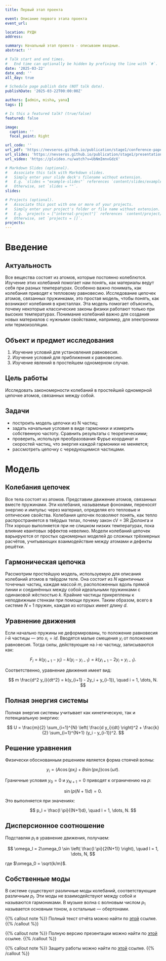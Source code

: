 ```yaml
---
title: Первый этап проекта

event: Описание первого этапа проекта
event_url: 

location: РУДН
address:

summary: Начальный этап проекта - описываем вводные.
abstract: ''

# Talk start and end times.
#   End time can optionally be hidden by prefixing the line with `#`.
date: '2025-03-22'
date_end: ''
all_day: true

# Schedule page publish date (NOT talk date).
publishDate: '2025-03-22T00:00:00Z'

authors: [admin, misha, yana]
tags: []

# Is this a featured talk? (true/false)
featured: false

image:
  caption: ''
  focal_point: Right

url_code: ''
url_pdf: 'https://nevseros.github.io/publication/stage1/conference-paper.pdf'
url_slides: 'https://nevseros.github.io/publication/stage1/presentation.pdf'
url_video: 'https://plvideo.ru/watch?v=UbNmImnvGdzX'

# Markdown Slides (optional).
#   Associate this talk with Markdown slides.
#   Simply enter your slide deck's filename without extension.
#   E.g. `slides = "example-slides"` references `content/slides/example-slides.md`.
#   Otherwise, set `slides = ""`.
slides: 

# Projects (optional).
#   Associate this post with one or more of your projects.
#   Simply enter your project's folder or file name without extension.
#   E.g. `projects = ["internal-project"]` references `content/project/deep-learning/index.md`.
#   Otherwise, set `projects = []`.
projects:
---
```

# Введение

## Актуальность

Все вещества состоят из атомов, которые постоянно колеблются. Изучение этих колебаний помогает нам понять, как материалы ведут себя при разных температурах. Особенно важно понимать, как колебания приводят к тепловому равновесию. Исследование цепочек атомов, связанных пружинками, это простая модель, чтобы понять, как возникают колебания в кристаллах. Эта модель помогает объяснить, почему некоторые классические законы физики работают только при высоких температурах. Понимание колебаний важно для создания новых материалов с нужными свойствами, например, для электроники или термоизоляции.

## Объект и предмет исследования

1. Изучение условий для установления равновесия.
2. Изучение условий для приближения к равновесию.
3. Изучение явлений в простейшем одномерном случае.

## Цель работы

Исследовать закономерности колебаний в простейшей одномерной цепочке атомов, связанных между собой.

## Задачи

- построить модель цепочки из N частиц;
- задать начальные условия в виде гармоники и измерить собственную частоту. Сравнить результаты с теоретическими;
- проверить, используя преобразования Фурье координат и скоростей частиц, что энергия каждой гармоники не меняется;
- рассмотреть цепочку с чередующимися частицами.

# Модель

## Колебания цепочек

Все тела состоят из атомов. Представим движение атомов, связанных вместе пружинами. Эти колебания, называемые фононами, переносят энергию и импульс через материал, определяя его тепловые и оптические свойства. Колебания цепочек позволяют понять, как тепло распространяется в твёрдых телах, почему закон cV = 3R Дюлонга и Пти хорошо выполняется при не слишком низких температурах, пока влияние квантовых эффектов невелико. Модели колебаний цепочек варьируются от простых одномерных моделей до сложных трёхмерных расчётов, учитывающих взаимодействие между атомами и дефекты решётки.

## Гармоническая цепочка

Рассмотрим простейшую модель, используемую для описания колебаний атомов в твёрдом теле. Она состоит из $N$ идентичных точечных частиц, каждая массой $m$, расположенных вдоль прямой линии и соединённых между собой идеальными пружинками с одинаковой жёсткостью $k$. Крайние частицы прикреплены к неподвижным стенкам при помощи пружин. Таким образом, всего в системе $N+1$ пружин, каждая из которых имеет длину $d$.

## Уравнение движения

Если начально пружины не деформированы, то положение равновесия $i$-й частицы — это $x_i = id$. Вводятся малые смещения $y_i$ от положения равновесия. Тогда силы, действующие на $i$-ю частицу, записываются как:

$$
F_i = k(y_{i+1} - y_i) - k(y_i - y_{i-1}) = k(y_{i+1} - 2y_i + y_{i-1}).
$$

Соответственно, уравнение движения имеет вид:

$$
m \frac{d^2 y_i}{dt^2} = k(y_{i+1} - 2y_i + y_{i-1}), \quad i = 1, \dots, N.
$$

## Полная энергия системы

Полная энергия системы учитывает как кинетическую, так и потенциальную энергию:

$$
U = \frac{m}{2} \sum_{i=1}^{N} \left( \frac{d y_i}{dt} \right)^2 + \frac{k}{2} \sum_{i=1}^{N+1} (y_i - y_{i-1})^2.
$$

## Решение уравнения

Физически обоснованным решением является форма стоячей волны:

$$
y_i = \left( A \cos (p x_i) + B \sin (p x_i) \right) \cos (\omega t).
$$

Граничные условия $y_0 = 0$ и $y_{N+1} = 0$ приводят к ограничению на $p$:

$$
\sin (p (N+1)d) = 0.
$$

Это выполняется при значениях:

$$
p_l = \frac{l \pi}{(N+1)d}, \quad l = 1, \dots, N.
$$

## Дисперсионное соотношение

Подставляя $p_l$ в уравнение движения, получаем:

$$
\omega_l = 2\omega_0 \sin \left( \frac{l \pi}{2(N+1)} \right), \quad l = 1, \dots, N,
$$

где $\omega_0 = \sqrt{k/m}$.

## Собственные моды

В системе существуют различные моды колебаний, соответствующие различным $p_l$. Эти моды не взаимодействуют между собой и называются гармониками. В музыке волна с волновым числом $p_1$ называется основным тоном, а остальные — обертонами.

{{% callout note %}}
Полный текст отчёта можно найти по [этой](https://nevseros.github.io/event/stage1/conference-paper.pdf) ссылке.
{{% /callout %}}

{{% callout note %}}
Полную версию презентации можно найти по [этой](https://nevseros.github.io/event/stage1/presentation.pdf) ссылке.
{{% /callout %}}

{{% callout note %}}
Защиту работы можно найти по [этой](https://plvideo.ru/watch?v=UbNmImnvGdzX) ссылке.
{{% /callout %}}
